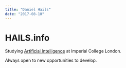 ```yaml
---
title: "Daniel Hails"
date: "2017-08-10"
---
```



<hero-unit>

# **HAILS**.info
Studying [Artificial Intelligence](#ai) at Imperial College London.

Always open to new opportunities to develop.

</hero-unit>

<proficiencies></proficiencies>

<project-snippet></project-snippet>
